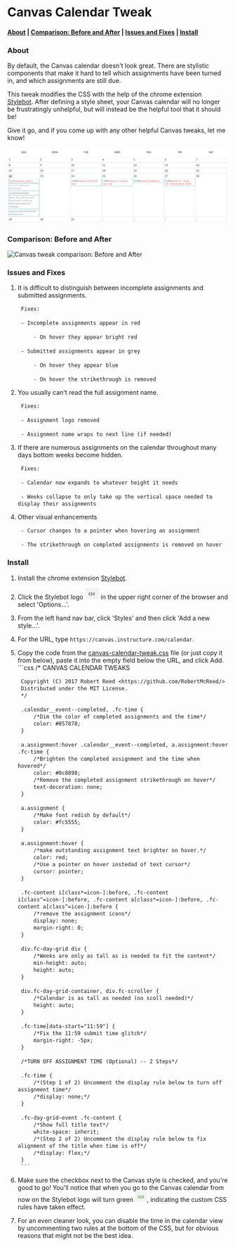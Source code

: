 # Canvas Calendar Tweak

#### [About](#about) | [Comparison: Before and After](#comparison-before-and-after) | [Issues and Fixes](#issues-and-fixes) | [Install](#install)


### About
By default, the Canvas calendar doesn't look great. There are stylistic components that make it hard to tell which assignments have been turned in, and which assignments are still due.

This tweak modifies the CSS with the help of the chrome extension [Stylebot](https://chrome.google.com/webstore/detail/stylebot/oiaejidbmkiecgbjeifoejpgmdaleoha). After defining a style sheet, your Canvas calendar will no longer be frustratingly unhelpful, but will instead be the helpful tool that it should be!

Give it go, and if you come up with any other helpful Canvas tweaks, let me know!

![Better calendar](img/canvas-screen.png)

### Comparison: Before and After
![Canvas tweak comparison: Before and After](img/canvas-demo.gif)


### Issues and Fixes

1. It is difficult to distinguish between incomplete assignments and submitted assignments.

        Fixes:

        - Incomplete assignments appear in red

            - On hover they appear bright red

        - Submitted assignments appear in grey

            - On hover they appear blue

            - On hover the strikethrough is removed

1. You usually can't read the full assignment name.

        Fixes:

        - Assignment logo removed

        - Assignment name wraps to next line (if needed)

1. If there are numerous assignments on the calendar throughout many days bottom weeks become hidden.

        Fixes:

        - Calendar now expands to whatever height it needs

        - Weeks collapse to only take up the vertical space needed to display their assignments

1. Other visual enhancements

        - Cursor changes to a pointer when hovering an assignment

        - The strikethrough on completed assignments is removed on hover

### Install
1. Install the chrome extension [Stylebot](https://chrome.google.com/webstore/detail/stylebot/oiaejidbmkiecgbjeifoejpgmdaleoha).

1. Click the Stylebot logo ![Stylebot logo](img/stylebot.png) in the upper right corner of the browser and select 'Options...'.

1. From the left hand nav bar, click 'Styles' and then click 'Add a new style...'.

1. For the URL, type `https://canvas.instructure.com/calendar`.

1. Copy the code from the [canvas-calendar-tweak.css](canvas-calendar-tweak.css) file (or just copy it from below), paste it into the empty field below the URL, and click Add.
        ```css
        /*
        CANVAS CALENDAR TWEAKS

        Copyright (C) 2017 Robert Reed <https://github.com/RobertMcReed/>
        Distributed under the MIT License.
        */

        .calendar__event--completed, .fc-time {
            /*Dim the color of completed assignments and the time*/
            color: #857878;
        }

        a.assignment:hover .calendar__event--completed, a.assignment:hover .fc-time {
            /*Brighten the completed assignment and the time when hovered*/
            color: #0c8898;
            /*Remove the completed assignment strikethrough on hover*/
            text-decoration: none;
        }

        a.assignment {
            /*Make font redish by default*/
            color: #fc5555;
        }

        a.assignment:hover {
            /*make outstanding assignment text brighter on hover.*/
            color: red;
            /*Use a pointer on hover instedad of text cursor*/
            cursor: pointer;
        }

        .fc-content i[class*=icon-]:before, .fc-content i[class^=icon-]:before, .fc-content a[class*=icon-]:before, .fc-content a[class^=icon-]:before {
            /*remove the assignment icons*/
            display: none;
            margin-right: 0;
        }

        div.fc-day-grid div {
            /*Weeks are only as tall as is needed to fit the content*/
            min-height: auto;
            height: auto;
        }

        div.fc-day-grid-container, div.fc-scroller {
            /*Calendar is as tall as needed (no scoll needed)*/
            height: auto;
        }

        .fc-time[data-start="11:59"] {
            /*Fix the 11:59 submit time glitch*/
            margin-right: -5px;
        }

        /*TURN OFF ASSIGNMENT TIME (Optional) -- 2 Steps*/

        .fc-time {
            /*(Step 1 of 2) Uncomment the display rule below to turn off assignment time*/
            /*display: none;*/
        }

        .fc-day-grid-event .fc-content {
            /*Show full title text*/
            white-space: inherit;
            /*(Step 2 of 2) Uncomment the display rule below to fix alignment of the title when time is off*/
            /*display: flex;*/
        }
        ```

1. Make sure the checkbox next to the Canvas style is checked, and you're good to go! You'll notice that when you go to the Canvas calendar from now on the Stylebot logo will turn green ![Stylebot logo](img/stylebot2.png), indicating the custom CSS rules have taken effect.

1. For an even cleaner look, you can disable the time in the calendar view by uncommenting two rules at the bottom of the CSS, but for obvious reasons that might not be the best idea.

